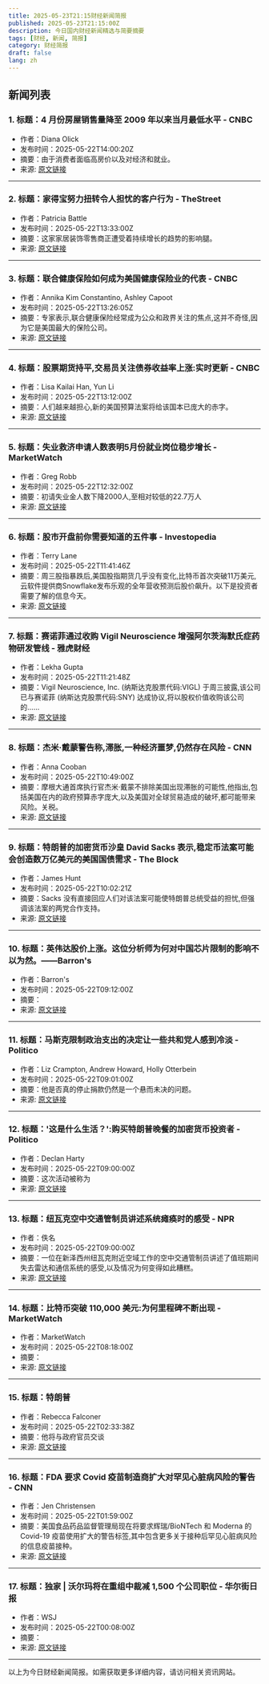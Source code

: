 ```yaml
---
title: 2025-05-23T21:15财经新闻简报
published: 2025-05-23T21:15:00Z
description: 今日国内财经新闻精选与简要摘要
tags: [财经, 新闻, 简报]
category: 财经简报
draft: false
lang: zh
---
```


## 新闻列表

### 1. 标题：4 月份房屋销售量降至 2009 年以来当月最低水平 - CNBC
- 作者：Diana Olick
- 发布时间：2025-05-22T14:00:20Z
- 摘要：由于消费者面临高房价以及对经济和就业。
- 来源: [原文链接](https://www.cnbc.com/2025/05/22/april-home-sales-real-estate.html)

---

### 2. 标题：家得宝努力扭转令人担忧的客户行为 - TheStreet
- 作者：Patricia Battle
- 发布时间：2025-05-22T13:33:00Z
- 摘要：这家家居装饰零售商正遭受着持续增长的趋势的影响腿。
- 来源: [原文链接](https://www.thestreet.com/retail/home-depot-struggles-to-reverse-concerning-customer-behavior)

---

### 3. 标题：联合健康保险如何成为美国健康保险业的代表 - CNBC
- 作者：Annika Kim Constantino, Ashley Capoot
- 发布时间：2025-05-22T13:26:05Z
- 摘要：专家表示,联合健康保险经常成为公众和政界关注的焦点,这并不奇怪,因为它是美国最大的保险公司。
- 来源: [原文链接](https://www.cnbc.com/2025/05/22/unitedhealth-news-backlash-stock-price.html)

---

### 4. 标题：股票期货持平,交易员关注债券收益率上涨:实时更新 - CNBC
- 作者：Lisa Kailai Han, Yun Li
- 发布时间：2025-05-22T13:12:00Z
- 摘要：人们越来越担心,新的美国预算法案将给该国本已庞大的赤字。
- 来源: [原文链接](https://www.cnbc.com/2025/05/21/stock-market-today-live-updates.html)

---

### 5. 标题：失业救济申请人数表明5月份就业岗位稳步增长 - MarketWatch
- 作者：Greg Robb
- 发布时间：2025-05-22T12:32:00Z
- 摘要：初请失业金人数下降2000人,至相对较低的22.7万人
- 来源: [原文链接](https://www.marketwatch.com/story/jobless-claims-point-to-steady-job-growth-in-may-69e8aa87)

---

### 6. 标题：股市开盘前你需要知道的五件事 - Investopedia
- 作者：Terry Lane
- 发布时间：2025-05-22T11:41:46Z
- 摘要：周三股指暴跌后,美国股指期货几乎没有变化,比特币首次突破11万美元,云软件提供商Snowflake发布乐观的全年营收预测后股价飙升。以下是投资者需要了解的信息今天。
- 来源: [原文链接](https://www.investopedia.com/5-things-to-know-before-the-stock-market-opens-may-22-2025-11739844)

---

### 7. 标题：赛诺菲通过收购 Vigil Neuroscience 增强阿尔茨海默氏症药物研发管线 - 雅虎财经
- 作者：Lekha Gupta
- 发布时间：2025-05-22T11:21:48Z
- 摘要：Vigil Neuroscience, Inc. (纳斯达克股票代码:VIGL) 于周三披露,该公司已与赛诺菲 (纳斯达克股票代码:SNY) 达成协议,将以股权价值收购该公司的......
- 来源: [原文链接](https://finance.yahoo.com/news/sanofi-boosts-alzheimers-pipeline-vigil-112148652.html)

---

### 8. 标题：杰米·戴蒙警告称,滞胀,一种经济噩梦,仍然存在风险 - CNN
- 作者：Anna Cooban
- 发布时间：2025-05-22T10:49:00Z
- 摘要：摩根大通首席执行官杰米·戴蒙不排除美国出现滞胀的可能性,他指出,包括美国在内的政府预算赤字庞大,以及美国对全球贸易造成的破坏,都可能带来风险。关税。
- 来源: [原文链接](https://www.cnn.com/2025/05/22/economy/jamie-dimon-stagflation-intl)

---

### 9. 标题：特朗普的加密货币沙皇 David Sacks 表示,稳定币法案可能会创造数万亿美元的美国国债需求 - The Block
- 作者：James Hunt
- 发布时间：2025-05-22T10:02:21Z
- 摘要：Sacks 没有直接回应人们对该法案可能使特朗普总统受益的担忧,但强调该法案的两党合作支持。
- 来源: [原文链接](https://www.theblock.co/post/355355/trump-crypto-czar-david-sacks-stablecoin-bill-trillions-of-dollars-demand-us-treasurys)

---

### 10. 标题：英伟达股价上涨。这位分析师为何对中国芯片限制的影响不以为然。——Barron&#39;s
- 作者：Barron&#39;s
- 发布时间：2025-05-22T09:12:00Z
- 摘要：
- 来源: [原文链接](https://www.barrons.com/articles/nvidia-stock-price-analysts-china-chip-8be83530)

---

### 11. 标题：马斯克限制政治支出的决定让一些共和党人感到冷淡 - Politico
- 作者：Liz Crampton, Andrew Howard, Holly Otterbein
- 发布时间：2025-05-22T09:01:00Z
- 摘要：他是否真的停止捐款仍然是一个悬而未决的问题。
- 来源: [原文链接](https://www.politico.com/news/2025/05/22/musk-campaign-spending-republicans-00364360)

---

### 12. 标题：&#39;这是什么生活？&#39;:购买特朗普晚餐的加密货币投资者 - Politico
- 作者：Declan Harty
- 发布时间：2025-05-22T09:00:00Z
- 摘要：这次活动被称为
- 来源: [原文链接](https://www.politico.com/news/2025/05/22/crypto-memecoin-dinner-trump-warren-00360761)

---

### 13. 标题：纽瓦克空中交通管制员讲述系统瘫痪时的感受 - NPR
- 作者：佚名
- 发布时间：2025-05-22T09:00:00Z
- 摘要：一位在新泽西州纽瓦克附近空域工作的空中交通管制员讲述了值班期间失去雷达和通信系统的感受,以及情况为何变得如此糟糕。
- 来源: [原文链接](https://www.npr.org/2025/05/22/g-s1-68333/newark-air-traffic-controller-atc)

---

### 14. 标题：比特币突破 110,000 美元:为何里程碑不断出现 - MarketWatch
- 作者：MarketWatch
- 发布时间：2025-05-22T08:18:00Z
- 摘要：
- 来源: [原文链接](https://www.marketwatch.com/story/bitcoin-tops-110-000-why-the-milestones-keep-coming-20efb9c1)

---

### 15. 标题：特朗普
- 作者：Rebecca Falconer
- 发布时间：2025-05-22T02:33:38Z
- 摘要：他将与政府官员交谈
- 来源: [原文链接](https://www.axios.com/2025/05/21/trump-fannie-mae-freddie-mac-public)

---

### 16. 标题：FDA 要求 Covid 疫苗制造商扩大对罕见心脏病风险的警告 - CNN
- 作者：Jen Christensen
- 发布时间：2025-05-22T01:59:00Z
- 摘要：美国食品药品监督管理局现在将要求辉瑞/BioNTech 和 Moderna 的 Covid-19 疫苗使用扩大的警告标签,其中包含更多关于接种后罕见心脏病风险的信息疫苗接种。
- 来源: [原文链接](https://www.cnn.com/2025/05/21/health/fda-covid-vaccine-warning-heart-inflammation)

---

### 17. 标题：独家 | 沃尔玛将在重组中裁减 1,500 个公司职位 - 华尔街日报
- 作者：WSJ
- 发布时间：2025-05-22T00:08:00Z
- 摘要：
- 来源: [原文链接](https://www.wsj.com/business/retail/walmart-layoffs-reorganization-2abd46eb)

---


以上为今日财经新闻简报。如需获取更多详细内容，请访问相关资讯网站。
